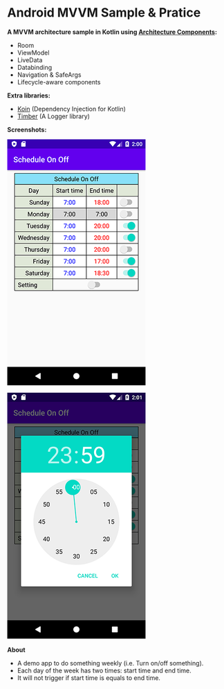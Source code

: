 # Android MVVM Sample & Pratice

**A MVVM architecture sample in Kotlin using [Architecture Components](https://developer.android.com/arch):**

- Room
- ViewModel
- LiveData
- Databinding
- Navigation & SafeArgs
- Lifecycle-aware components

**Extra libraries:**

- [Koin](https://github.com/InsertKoinIO/koin) (Dependency Injection for Kotlin)
- [Timber](https://github.com/JakeWharton/timber) (A Logger library)

**Screenshots:**

![01](./screenshots/Screenshot_01.png)

![02](./screenshots/Screenshot_02.png)

**About**

- A demo app to do something weekly (i.e. Turn on/off something).
- Each day of the week has two times: start time and end time.
- It will not trigger if start time is equals to end time.
